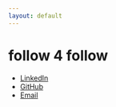 ```yaml
---
layout: default
---
```

# follow 4 follow
* [LinkedIn](https://www.linkedin.com/in/jenniferum/)
* [GitHub](https://github.com/umjennifer/)
* [Email](mailto:um.jennifer@gmail.com)
